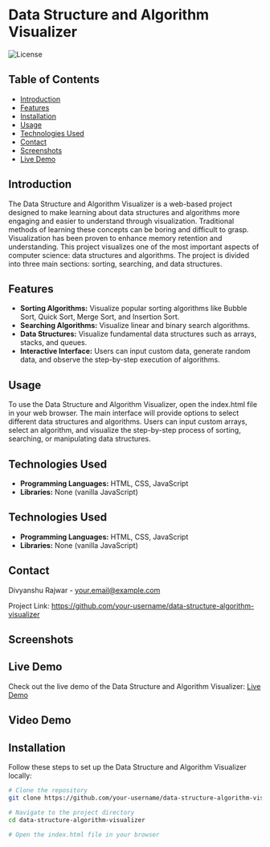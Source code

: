 # Data Structure and Algorithm Visualizer

![License](https://img.shields.io/badge/license-MIT-blue.svg)

## Table of Contents

- [Introduction](#introduction)
- [Features](#features)
- [Installation](#installation)
- [Usage](#usage)
- [Technologies Used](#technologies-used)
- [Contact](#contact)
- [Screenshots](#screenshots)
- [Live Demo](#live-demo)

## Introduction

The Data Structure and Algorithm Visualizer is a web-based project designed to make learning about data structures and algorithms more engaging and easier to understand through visualization. Traditional methods of learning these concepts can be boring and difficult to grasp. Visualization has been proven to enhance memory retention and understanding. This project visualizes one of the most important aspects of computer science: data structures and algorithms. The project is divided into three main sections: sorting, searching, and data structures.

## Features

- **Sorting Algorithms:** Visualize popular sorting algorithms like Bubble Sort, Quick Sort, Merge Sort, and Insertion Sort.
- **Searching Algorithms:** Visualize linear and binary search algorithms.
- **Data Structures:** Visualize fundamental data structures such as arrays, stacks, and queues.
- **Interactive Interface:** Users can input custom data, generate random data, and observe the step-by-step execution of algorithms.

## Usage

To use the Data Structure and Algorithm Visualizer, open the index.html file in your web browser. The main interface will provide options to select different data structures and algorithms. Users can input custom arrays, select an algorithm, and visualize the step-by-step process of sorting, searching, or manipulating data structures.

## Technologies Used

- **Programming Languages:** HTML, CSS, JavaScript
- **Libraries:** None (vanilla JavaScript)

## Technologies Used

- **Programming Languages:** HTML, CSS, JavaScript
- **Libraries:** None (vanilla JavaScript)

## Contact
Divyanshu Rajwar - your.email@example.com

Project Link: https://github.com/your-username/data-structure-algorithm-visualizer

## Screenshots


## Live Demo
Check out the live demo of the Data Structure and Algorithm Visualizer: [Live Demo](https://divyanshurajwar.github.io/Data-Structure-Visualizer/#about-section)

## Video Demo

## Installation

Follow these steps to set up the Data Structure and Algorithm Visualizer locally:

```sh
# Clone the repository
git clone https://github.com/your-username/data-structure-algorithm-visualizer.git

# Navigate to the project directory
cd data-structure-algorithm-visualizer

# Open the index.html file in your browser
